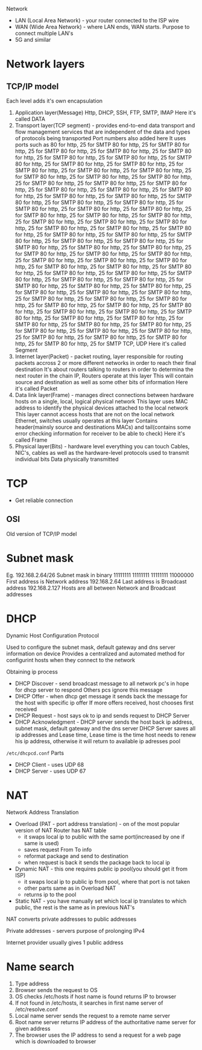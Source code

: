 Network

* LAN (Local Area Network) - your router connected to the ISP wire
* WAN (Wide Area Network) - where LAN ends, WAN starts. Purpose to connect multiple LAN's
* 5G and similar

# Network layers

## TCP/IP model

Each level adds it's own encapsulation

1. Application layer(Message)
   Http, DHCP, SSH, FTP, SMTP, IMAP
   Here it's called DATA
2. Transport layer(TCP segment) - provides end-to-end data transport and flow management services that are independent of the data and types of protocols being transported
   Port numbers also added here
   It uses ports such as 80 for http, 25 for SMTP 80 for http, 25 for SMTP 80 for http, 25 for SMTP 80 for http, 25 for SMTP 80 for http, 25 for SMTP 80 for http, 25 for SMTP 80 for http, 25 for SMTP 80 for http, 25 for SMTP 80 for http, 25 for SMTP 80 for http, 25 for SMTP 80 for http, 25 for SMTP 80 for http, 25 for SMTP 80 for http, 25 for SMTP 80 for http, 25 for SMTP 80 for http, 25 for SMTP 80 for http, 25 for SMTP 80 for http, 25 for SMTP 80 for http, 25 for SMTP 80 for http, 25 for SMTP 80 for http, 25 for SMTP 80 for http, 25 for SMTP 80 for http, 25 for SMTP 80 for http, 25 for SMTP 80 for http, 25 for SMTP 80 for http, 25 for SMTP 80 for http, 25 for SMTP 80 for http, 25 for SMTP 80 for http, 25 for SMTP 80 for http, 25 for SMTP 80 for http, 25 for SMTP 80 for http, 25 for SMTP 80 for http, 25 for SMTP 80 for http, 25 for SMTP 80 for http, 25 for SMTP 80 for http, 25 for SMTP 80 for http, 25 for SMTP 80 for http, 25 for SMTP 80 for http, 25 for SMTP 80 for http, 25 for SMTP 80 for http, 25 for SMTP 80 for http, 25 for SMTP 80 for http, 25 for SMTP 80 for http, 25 for SMTP 80 for http, 25 for SMTP 80 for http, 25 for SMTP 80 for http, 25 for SMTP 80 for http, 25 for SMTP 80 for http, 25 for SMTP 80 for http, 25 for SMTP 80 for http, 25 for SMTP 80 for http, 25 for SMTP 80 for http, 25 for SMTP 80 for http, 25 for SMTP 80 for http, 25 for SMTP 80 for http, 25 for SMTP 80 for http, 25 for SMTP 80 for http, 25 for SMTP 80 for http, 25 for SMTP 80 for http, 25 for SMTP 80 for http, 25 for SMTP 80 for http, 25 for SMTP 80 for http, 25 for SMTP 80 for http, 25 for SMTP 80 for http, 25 for SMTP 80 for http, 25 for SMTP 80 for http, 25 for SMTP 80 for http, 25 for SMTP 80 for http, 25 for SMTP 80 for http, 25 for SMTP 80 for http, 25 for SMTP 80 for http, 25 for SMTP 80 for http, 25 for SMTP 80 for http, 25 for SMTP 80 for http, 25 for SMTP 80 for http, 25 for SMTP 80 for http, 25 for SMTP 80 for http, 25 for SMTP 80 for http, 25 for SMTP 80 for http, 25 for SMTP 80 for http, 25 for SMTP 80 for http, 25 for SMTP 80 for http, 25 for SMTP 80 for http, 25 for SMTP 80 for http, 25 for SMTP 80 for http, 25 for SMTP 80 for http, 25 for SMTP 80 for http, 25 for SMTP 80 for http, 25 for SMTP 80 for http, 25 for SMTP 
   TCP, UDP
   Here it's called Segment
3. Internet layer(Packet) - packet routing, layer responsible for routing packets accross 2 or more different networks in order to reach their final destination
   It's about routers talking to routers in order to determina the next router in the chain
   IP, Routers operate at this layer
   This will contain source and destination as well as some other bits of information
   Here it's called Packet
4. Data link layer(Frame) - manages direct connections between hardware hosts on a single, local, logical physical network
   This layer uses MAC address to identify the physical devices attached to the local network
   This layer cannot access hosts that are not on the local network
   Ethernet, switches usually operates at this layer
   Contains header(mainsly source and destinations MACs) and tail(contains some error checking information for receiver to be able to check)
   Here it's called Frame
5. Physical layer(Bits) - hardware level everything you can touch
   Cables, NIC's, cables as well as the hardware-level protocols used to transmit individual bits
   Data physically transmitted

# TCP

* Get reliable connection

## OSI
Old version of TCP/IP model


# Subnet mask
Eg. 192.168.2.64/26
Subnet mask in binary
11111111 11111111 11111111 11000000
First address is Network address 192.168.2.64
Last address is Broadcast address 192.168.2.127
Hosts are all between Network and Broadcast addresses

# DHCP
Dynamic Host Configuration Protocol

Used to configure the subnet mask, default gateway and dns server information on device
Provides a centralized and automated method for configurint hosts when they connect to the network

Obtaining ip process
* DHCP Discover - send broadcast message to all network pc's in hope for dhcp server to respond
  Others pcs ignore this message
* DHCP Offer - when dhcp get message it sends back the message for the host with specific ip offer
  If more offers received, host chooses first received
* DHCP Request - host says ok to ip and sends request to DHCP Server
* DHCP Acknowledgment - DHCP server sends the host back ip address, subnet mask, default gateway and the dns server
  DHCP Server saves all ip addresses and Lease time, Lease time is the time host needs to renew his ip
  address, otherwise it will return to available ip adresses pool

`/etc/dhcpcd.conf` 
Parts
* DHCP Client - uses UDP 68
* DHCP Server - uses UDP 67

# NAT
Network Address Translation

* Overload (PAT - port address translation) - on of the most popular version of NAT
  Router has NAT table
	* it swaps local ip to public with the same port(increased by one if same is used)
	* saves request From To info
	* reformat package and send to destination
	* when request is back it sends the package back to local ip
* Dynamic NAT - this one requires public ip pool(you should get it from ISP)
	* it swaps local ip to public ip from pool, where that port is not taken
	* other parts same as in Overload NAT
	* returns ip to the pool
* Static NAT - you have manually set which local ip translates to which public, the rest is the same
  as in previous NAT's

NAT converts private addresses to public addresses

Private addresses - servers purpose of prolonging IPv4

Internet provider usually gives 1 public address

# Name search

1. Type address
2. Browser sends the request to OS
3. OS checks /etc/hosts if host name is found returns IP to browser
4. If not found in /etc/hosts, it searches in first name server of /etc/resolve.conf
5. Local name server sends the request to a remote name server
6. Root name server returns IP address of the authoritative name server for given address
7. The browser uses the IP address to send a request for a web page which  is downloaded to browser

